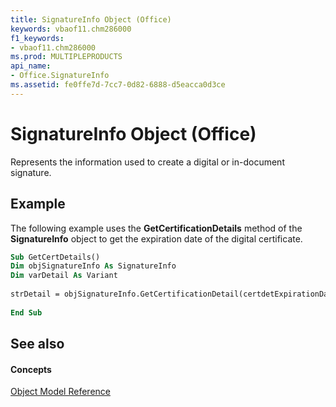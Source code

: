 ```yaml
---
title: SignatureInfo Object (Office)
keywords: vbaof11.chm286000
f1_keywords:
- vbaof11.chm286000
ms.prod: MULTIPLEPRODUCTS
api_name:
- Office.SignatureInfo
ms.assetid: fe0ffe7d-7cc7-0d82-6888-d5eacca0d3ce
---
```



# SignatureInfo Object (Office)

Represents the information used to create a digital or in-document signature.


## Example

The following example uses the  **GetCertificationDetails** method of the **SignatureInfo** object to get the expiration date of the digital certificate.


```vb
Sub GetCertDetails() 
Dim objSignatureInfo As SignatureInfo 
Dim varDetail As Variant 
 
strDetail = objSignatureInfo.GetCertificationDetail(certdetExpirationDate) 
 
End Sub
```


## See also


#### Concepts


[Object Model Reference](../../Office-Shared-VBA/articles/reference-object-library-reference-for-office)

